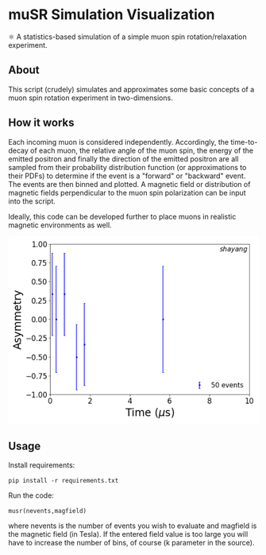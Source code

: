 # muSR Simulation Visualization 
⚛️ A statistics-based simulation of a simple muon spin rotation/relaxation experiment.


## About

This script (crudely) simulates and approximates some basic concepts of a muon spin rotation experiment in two-dimensions. 

## How it works

Each incoming muon is considered independently. Accordingly, the time-to-decay of each muon, the relative angle of the muon spin, the energy of the emitted positron and finally the direction of the emitted positron are all sampled from their probability distribution function (or approximations to their PDFs) to determine if the event is a "forward" or "backward" event. The events are then binned and plotted. A magnetic field or distribution of magnetic fields perpendicular to the muon spin polarization can be input into the script.

Ideally, this code can be developed further to place muons in realistic magnetic environments as well.

![Animated simulation](musr_sim.gif)

## Usage

Install requirements:

    pip install -r requirements.txt
    
Run the code:

    musr(nevents,magfield) 

where nevents is the number of events you wish to evaluate and magfield is the magnetic field (in Tesla). If the entered field value is too large you will have to increase the number of bins, of course (k parameter in the source). 



